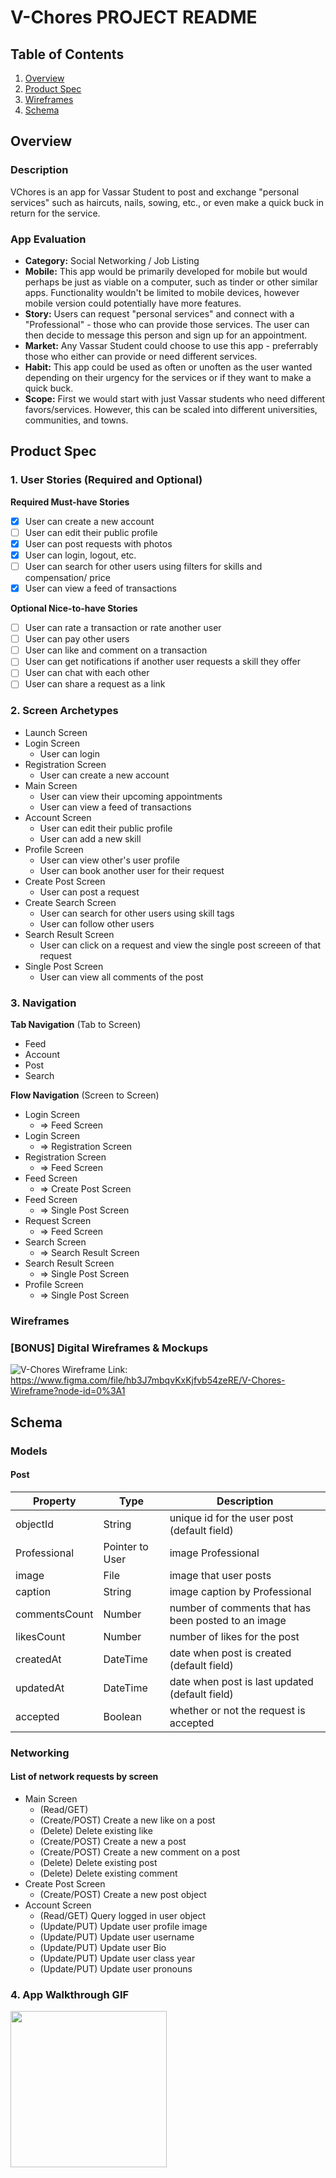# V-Chores PROJECT README

## Table of Contents
1. [Overview](#Overview)
1. [Product Spec](#Product-Spec)
1. [Wireframes](#Wireframes)
1. [Schema](#Schema)

## Overview
### Description
VChores is an app for Vassar Student to post and exchange "personal services" such as haircuts, nails, sowing, etc., or even make a quick buck in return for the service. 

### App Evaluation
- **Category:** Social Networking / Job Listing
- **Mobile:** This app would be primarily developed for mobile but would perhaps be just as viable on a computer, such as tinder or other similar apps. Functionality wouldn't be limited to mobile devices, however mobile version could potentially have more features.
- **Story:** Users can request "personal services" and connect with a "Professional" - those who can provide those services. The user can then decide to message this person and sign up for an appointment. 
- **Market:** Any Vassar Student could choose to use this app - preferrably those who either can provide or need different services. 
- **Habit:** This app could be used as often or unoften as the user wanted depending on their urgency for the services or if they want to make a quick buck. 
- **Scope:** First we would start with just Vassar students who need different favors/services. However, this can be scaled into different universities, communities, and towns. 


## Product Spec
### 1. User Stories (Required and Optional)

**Required Must-have Stories**

- [x] User can create a new account
- [ ] User can edit their public profile 
- [x] User can post requests with photos 
- [x] User can login, logout, etc. 
- [ ] User can search for other users using filters for skills and compensation/ price 
- [x] User can view a feed of transactions

**Optional Nice-to-have Stories**

- [ ] User can rate a transaction or rate another user 
- [ ] User can pay other users 
- [ ] User can like and comment on a transaction 
- [ ] User can get notifications if another user requests a skill they offer 
- [ ] User can chat with each other
- [ ] User can share a request as a link

### 2. Screen Archetypes

* Launch Screen
* Login Screen
   * User can login
* Registration Screen
    * User can create a new account 
* Main Screen
    *  User can view their upcoming appointments 
    *  User can view a feed of transactions
* Account Screen
    * User can edit their public profile 
    * User can add a new skill 
* Profile Screen
    * User can view other's user profile 
    * User can book another user for their request 
* Create Post Screen 
    * User can post a request 
* Create Search Screen 
    * User can search for other users using skill tags  
    * User can follow other users 
* Search Result Screen 
    * User can click on a request and view the single post screeen of that request 
* Single Post Screen 
    * User can view all comments of the post 

### 3. Navigation

**Tab Navigation** (Tab to Screen)

* Feed
* Account 
* Post 
* Search 

**Flow Navigation** (Screen to Screen)

* Login Screen
    * => Feed Screen 
* Login Screen
    * => Registration Screen
* Registration Screen 
    * => Feed Screen 
* Feed Screen 
    * => Create Post Screen 
* Feed Screen
    * => Single Post Screen
* Request Screen
    * => Feed Screen 
* Search Screen
    * => Search Result Screen 
* Search Result Screen 
    * => Single Post Screen 
* Profile Screen 
    * => Single Post Screen 

### Wireframes
### [BONUS] Digital Wireframes & Mockups
![V-Chores Wireframe](https://user-images.githubusercontent.com/78479343/162598268-358b6d8d-f77e-475b-a412-426c73189880.png)
Link: https://www.figma.com/file/hb3J7mbqvKxKjfvb54zeRE/V-Chores-Wireframe?node-id=0%3A1

## Schema 
### Models
#### Post

   | Property      | Type     | Description |
   | ------------- | -------- | ------------|
   | objectId      | String   | unique id for the user post (default field) |
   | Professional  | Pointer to User| image Professional |
   | image         | File     | image that user posts |
   | caption       | String   | image caption by Professional |
   | commentsCount | Number   | number of comments that has been posted to an image |
   | likesCount    | Number   | number of likes for the post |
   | createdAt     | DateTime | date when post is created (default field) |
   | updatedAt     | DateTime | date when post is last updated (default field) |
   | accepted      | Boolean  | whether or not the request is accepted |
   
### Networking
#### List of network requests by screen
   - Main Screen
      - (Read/GET) 
      - (Create/POST) Create a new like on a post
      - (Delete) Delete existing like
      - (Create/POST) Create a new a post
      - (Create/POST) Create a new comment on a post
      - (Delete) Delete existing post
      - (Delete) Delete existing comment
   - Create Post Screen
      - (Create/POST) Create a new post object
   - Account Screen
      - (Read/GET) Query logged in user object
      - (Update/PUT) Update user profile image
      - (Update/PUT) Update user username
      - (Update/PUT) Update user Bio
      - (Update/PUT) Update user class year
      - (Update/PUT) Update user pronouns

### 4. App Walkthrough GIF
<img src="milestone1.gif" width=250><br>
